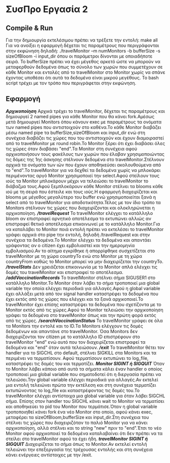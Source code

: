 # ΣυσΠρο Εργασία 2

## Compile & Run
Για την δημιουργία εκτελέσιμου πρέπει να τρέξετε την εντολή: make all
Για να ανοίξει η εφαρμογή δέχεται τις παραμέτρους που περιγράφονται στην εκφώνηση δηλαδή:
./travelMonitor –m numMonitors -b bufferSize -s sizeOfBloom -i input_dir
όπου οι παράμετροι δίνονται με οποιαδήποτε σειρά.
Το bufferSize πρέπει να έχει μέγεθος αρκετό ώστε να μπορούν να  μεταφερθούν δεδομένα όπως
το σύνολο των χωρών που συμμετέχουν σε κάθε Monitor και εντολές από το travelMonitor στο Monitor
χωρίς να σπάνε έχοντας υποθέσει ότι αυτά τα δεδομένα είναι μικρού μεγέθους.
Το bash script τρέχει με τον τρόπο που περιγράφεται στην εκφώνηση.

## Εφαρμογή
***Αρχικοποίηση***
Αρχικά τρέχει το travelMonitor, δέχεται τις παραμέτρους και δημιουργεί 2 named pipes για κάθε 
Monitor που θα κάνει fork.Αμέσως μετά δημιουργεί Monitors όπου κάνουν exec με παραμέτρους τα 
ονόματα των named pipes που αντιστοιχούν στο καθένα.Το κάθε Monitor διαβάζει μέσω named pipe
τα bufferSize,sizeOfBloom και input_dir ενώ στη συνέχεια διαβάζει τις χώρες που του αντιστοιχούν
και έχουν διαμοιραστεί από το travelMonitor με round robin.Το Monitor ξέρει ότι έχει διαβάσει όλες
τις χώρες όταν διαβάσει "end".Τα Monitor στη συνέχεια αφού αρχικοποιήσουν τους φακέλους των χωρών
που έλαβαν χρησιμοποιώντας τις δόμες της 1ης άσκησης στέλνουν δεδομένα στο travelMonitor.Στέλνουν
αρχικά τα ονόματα των ιών που έχουν αποθηκεύσει ακολουθούμενα από το "end".Το travelMonitor για να
δεχθεί τα δεδομένα χωρίς να μπλοκάρει περιμένοντας αργό Monitor χρησιμοποιεί την select.Αφού στείλουν
τους ιούς τα Monitor μπλοκάρουν μέχρι να τελειώσει το travelMonitor το διάβαζμα τους.Αφού ξεμπλοκάρουν
κάθε Monitor στέλνει τα blooms κάθε ιού με τη σειρά που έστειλε και τους ιούς.Η εφαρμογή διαχειρίζεται
και blooms με μέγεθος μεγαλύτερο του buffer ενώ χρησιμοποιείται ξανά η select από το travelMonitor για
αποδοτικότητα.Τέλος με τον ίδιο τρόπο τα Monitors στέλνουν τις χώρες που διαχειρίζονται και ολοκληρώνεται
η αρχικοποίηση.
***/travelRequest***
Το travelMonitor ελέγχει το κατάλληλο bloom αν επιστραφεί αρνητικό αποτέλεσμα το εκτυπώνει αλλιώς αν επιστραφεί
θετικό αποτέλεσμα επικοινωνεί με το κατάλληλο Monitor.Για να καταλάβει το Monitor ποιά εντολή πρέπει να εκτελέσει
το travelMonitor γράφει αρχικά στο pipe την εντολή, δηλαδή /travelRequest και στην συνέχεια τα δεδομένα.Το Monitor
ελέγχει τα δεδομένα και απαντάει γράφοντας αν ο citizen έχει εμβολιαστεί και την ημερομηνία εμβολιασμού.Αν το αίτημα
εγκρίθηκε ή απορρίφθηκε συσχετίζεται στο travelMonitor με τη χώρα countryTo ενώ στο Monitor με τη χώρα countryFrom 
καθώς το Monitor μπορεί να μην διαχειρίζεται την countryTo.
***/travelStats***
Δεν χρειάζεται επικοινωνία με το Monitor απλά ελέγχει τις δομές του travelMonitor και επιστραφεί το αποτέλεσμα.
***/addVaccinationRecords***
Το travelMonitor στέλνει σήμα SIGUSER1 στο κατάλληλο Monitor.Το Monitor όταν λάβει το σήμα τροποποιεί μια global variable
την οποία ελέγχει περιοδικά για αλλαγές.Αφού η global variable έχει αλλάξει μετά από τον signal handler καταστρέφει τα δεδομένα
που έχει εκτός από τις χώρες που ελέγχει και τα ξανά αρχικοποιεί.Το travelMonitor έχει επίσης καταστρέψει τα δεδομένα που σχετίζοντα
με το Monitor εκτός από τις χώρες.Αφού το Monitor τελειώσει την αρχικοποίηση γράφει τα δεδομένα στο travelMonitor όπως και την πρώτη
φορά εκτός από τις χώρες.
***/searchVaccinationStatus***
Το travelMonitor γράφει σε όλα τα Monitors την εντολέ και το ID.Τα Monitors ελέγχουν τις δομές δεδομένων και απαντάνε στο travelMonitor.
Όσα Monitors δεν διαχειρίζονται τον citizen με το κατάλληλο ID επιστρέφουν στο travelMonitor "end" ενώ αυτό που τον διαχειρίζεται επιστραφεί
τα δεδομένα και "end" όταν αυτά τελειώσουν.
***/exit***
Το travelMonitor θέτει τον handler για το SIGCHL στο default, στέλνει SIGKILL στα Monitors και τα περιμένει να τερματίσουν.
Αφού τερματίσουν εκτυπώνει το log_file, καταστρέφει τις δομές του και τερματίζει.
***Monitor SIGINT ή SIGQUIT***
Όταν το Monitor λάβει κάποιο από αυτά τα σήματα κάλει έναν handler ο οποίος τροποποιεί μια  global variable που σηματοδοτεί ότι η διεργασία
πρέπει να τελειώσει.Την global variable ελέγχει περιοδικά για αλλαγές.Αν εκτελεί μια εντολή τελειώνει πρώτα την εκτέλεση και στη συνέχεια τερματίζει
εκτυπώνοντας το log_file και καταστρέφοντας τις δομές του.Το travelMonitor ελέγχει αντίστοιχα μια global variable για όταν λάβει SIGCHL σήμα.
Επίσης στον handler του SIGCHL κάνει wait το Monitor να τερματίσει και αποθηκεύει το pid του Monitor που τερμάτισε.Όταν η global variable τροποποιηθεί
κάνει fork ένα νέο Monitor στο οποίο, αφού κάνει exec, μεταφέρει τα sizeOfBloom,bufferSize και input_dir.Στη συνέχεια του στέλνει τις χώρες που διαχειριζόταν
το παλιό  Monitor για να κάνει αρχικοποίηση, αλλά στέλνει και το string "new" πριν το "end".Έτσι το νέο Monitor αφού αρχικοποιεί τα δεδομένα καταλαβαίνει
ότι δεν πρέπει να τα στείλει στο travelMonitor αφού τα έχει ήδη.
***travelMonitor SIGINT ή SIGQUIT***
Διαχειρίζεται το σήμα όπως το Monitor.Αν εκτελεί εντολή τελειώνει την επεξεργασία της τρέχουσας εντολής και στη συνέχεια κάνει ενέργειες αντίστοιχες με την /exit.
